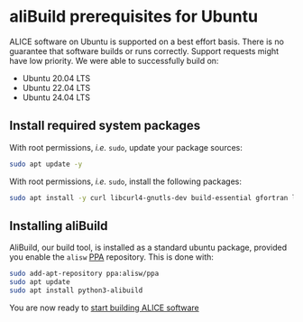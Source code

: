 aliBuild prerequisites for Ubuntu
=================================

ALICE software on Ubuntu is supported on a best effort basis. There is no guarantee that software builds or runs correctly. Support requests might have low priority. We were able to successfully build on:

* Ubuntu 20.04 LTS
* Ubuntu 22.04 LTS
* Ubuntu 24.04 LTS

## Install required system packages

With root permissions, _i.e._ `sudo`, update your package sources:


```bash
sudo apt update -y
```

With root permissions, _i.e._ `sudo`, install the following packages:

```bash
sudo apt install -y curl libcurl4-gnutls-dev build-essential gfortran libmysqlclient-dev xorg-dev libglu1-mesa-dev libfftw3-dev libxml2-dev git unzip autoconf automake autopoint texinfo gettext libtool libtool-bin pkg-config bison flex libperl-dev libbz2-dev swig liblzma-dev libnanomsg-dev rsync lsb-release environment-modules libglfw3-dev libtbb-dev python3-dev python3-venv python3-pip graphviz libncurses-dev software-properties-common gtk-doc-tools
```

## Installing aliBuild
AliBuild, our build tool, is installed as a standard ubuntu package, provided you enable the `alisw` [PPA](https://launchpad.net/ubuntu/+ppas) repository.
This is done with:

```bash
sudo add-apt-repository ppa:alisw/ppa  
sudo apt update
sudo apt install python3-alibuild
```

You are now ready to [start building ALICE software](README.md#get-or-upgrade-alibuild)
